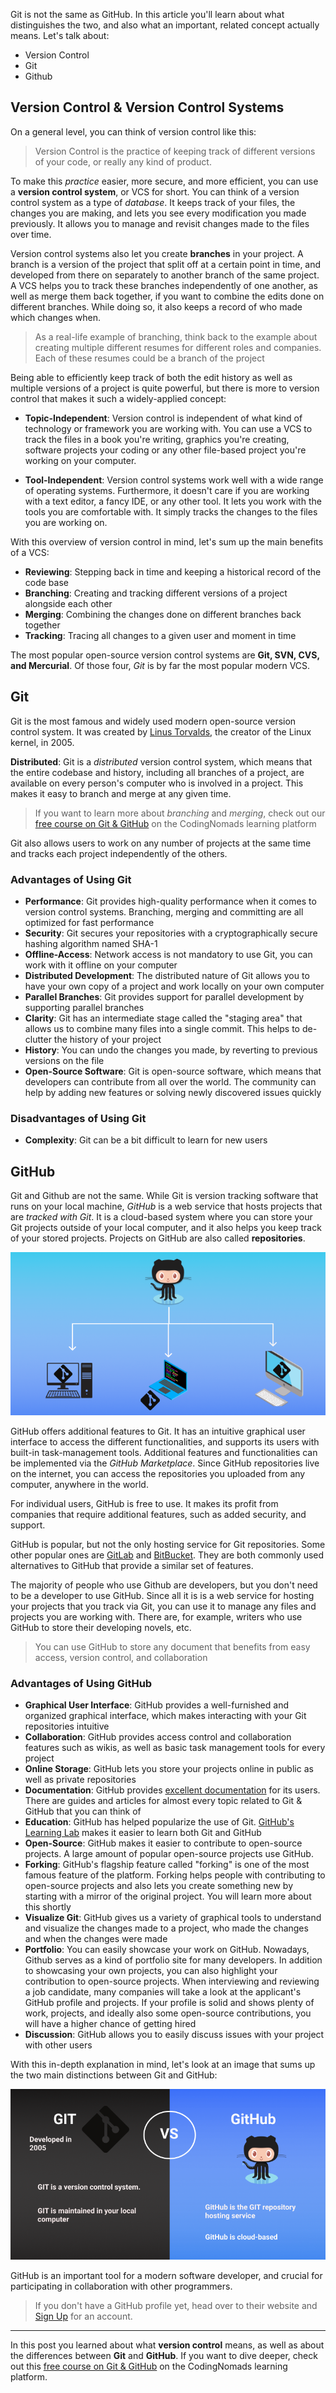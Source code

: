 Git is not the same as GitHub. In this article you'll learn about what distinguishes the two, and also what an important, related concept actually means. Let's talk about:

- Version Control
- Git
- Github

## Version Control & Version Control Systems

On a general level, you can think of version control like this:

>Version Control is the practice of keeping track of different versions of your code, or really any kind of product.

To make this _practice_ easier, more secure, and more efficient, you can use a **version control system**, or VCS for short. You can think of a version control system as a type of _database_. It keeps track of your files, the changes you are making, and lets you see every modification you made previously. It allows you to manage and revisit changes made to the files over time.

Version control systems also let you create **branches** in your project. A branch is a version of the project that split off at a certain point in time, and developed from there on separately to another branch of the same project. A VCS helps you to track these branches independently of one another, as well as merge them back together, if you want to combine the edits done on different branches. While doing so, it also keeps a record of who made which changes when.

>As a real-life example of branching, think back to the example about creating multiple different resumes for different roles and companies. Each of these resumes could be a branch of the project

Being able to efficiently keep track of both the edit history as well as multiple versions of a project is quite powerful, but there is more to version control that makes it such a widely-applied concept:

- **Topic-Independent**: Version control is independent of what kind of technology or framework you are working with. You can use a VCS to track the files in a book you're writing, graphics you're creating, software projects your coding or any other file-based project you're working on your computer.

- **Tool-Independent**: Version control systems work well with a wide range of operating systems. Furthermore, it doesn't care if you are working with a text editor, a fancy IDE, or any other tool. It lets you work with the tools you are comfortable with. It simply tracks the changes to the files you are working on.

With this overview of version control in mind, let's sum up the main benefits of a VCS:

- **Reviewing**: Stepping back in time and keeping a historical record of the code base
- **Branching**: Creating and tracking different versions of a project alongside each other
- **Merging**: Combining the changes done on different branches back together
- **Tracking**: Tracing all changes to a given user and moment in time

The most popular open-source version control systems are **Git, SVN, CVS, and Mercurial**. Of those four, _Git_ is by far the most popular modern VCS.

## Git

Git is the most famous and widely used modern open-source version control system. It was created by <a href='https://en.wikipedia.org/wiki/Linus_Torvalds' target='_blank'>Linus Torvalds</a>, the creator of the Linux kernel, in 2005.

**Distributed**: Git is a _distributed_ version control system, which means that the entire codebase and history, including all branches of a project, are available on every person's computer who is involved in a project. This makes it easy to branch and merge at any given time.

>If you want to learn more about _branching_ and _merging_, check out our <a href='https://platform.codingnomads.co/learn/course/view.php?id=2' target='_blank'>free course on Git & GitHub</a> on the CodingNomads learning platform

Git also allows users to work on any number of projects at the same time and tracks each project independently of the others.

### Advantages of Using Git

- **Performance**: Git provides high-quality performance when it comes to version control systems. Branching, merging and committing are all optimized for fast performance
- **Security**: Git secures your repositories with a cryptographically secure hashing algorithm named SHA-1
- **Offline-Access**: Network access is not mandatory to use Git, you can work with it offline on your computer
- **Distributed Development**: The distributed nature of Git allows you to have your own copy of a project and work locally on your own computer
- **Parallel Branches**: Git provides support for parallel development by supporting parallel branches
- **Clarity**: Git has an intermediate stage called the "staging area" that allows us to combine many files into a single commit. This helps to de-clutter the history of your project
- **History**: You can undo the changes you made, by reverting to previous versions on the file
- **Open-Source Software**: Git is open-source software, which means that developers can contribute from all over the world. The community can help by adding new features or solving newly discovered issues quickly

### Disadvantages of Using Git

- **Complexity**: Git can be a bit difficult to learn for new users

## GitHub

Git and Github are not the same. While Git is version tracking software that runs on your local machine, _GitHub_ is a web service that hosts projects that are _tracked with Git_. It is a cloud-based system where you can store your Git projects outside of your local computer, and it also helps you keep track of your stored projects. Projects on GitHub are also called **repositories**.

<img alt="GitHub Repositories" class="img-responsive cn_image" src="https://github.com/CodingNomads/static/blob/main/git_github/imgs/github.png?raw=true">

GitHub offers additional features to Git. It has an intuitive graphical user interface to access the different functionalities, and supports its users with built-in task-management tools. Additional features and functionalities can be implemented via the _GitHub Marketplace_. Since GitHub repositories live on the internet, you can access the repositories you uploaded from any computer, anywhere in the world.

For individual users, GitHub is free to use. It makes its profit from companies that require additional features, such as added security, and support.

GitHub is popular, but not the only hosting service for Git repositories. Some other popular ones are <a href='https://about.gitlab.com/' target='_blank'>GitLab</a> and <a href='https://bitbucket.org/' target='_blank'>BitBucket</a>. They are both commonly used alternatives to GitHub that provide a similar set of features.

The majority of people who use Github are developers, but you don't need to be a developer to use GitHub. Since all it is is a web service for hosting your projects that you track via Git, you can use it to manage any files and projects you are working with. There are, for example, writers who use GitHub to store their developing novels, etc.

>You can use GitHub to store any document that benefits from easy access, version control, and collaboration

### Advantages of Using GitHub

- **Graphical User Interface**: GitHub provides a well-furnished and organized graphical interface, which makes interacting with your Git repositories intuitive
- **Collaboration**: GitHub provides access control and collaboration features such as wikis, as well as basic task management tools for every project
- **Online Storage**: GitHub lets you store your projects online in public as well as private repositories
- **Documentation**: GitHub provides <a href='https://docs.github.com/en' target='_blank'>excellent documentation</a> for its users. There are guides and articles for almost every topic related to Git & GitHub that you can think of
- **Education**: GitHub has helped popularize the use of Git. <a href='https://lab.github.com/)' target='_blank'>GitHub's Learning Lab</a> makes it easier to learn both Git and GitHub
- **Open-Source**: GitHub makes it easier to contribute to open-source projects. A large amount of popular open-source projects use GitHub.
- **Forking**: GitHub's flagship feature called "forking" is one of the most famous feature of the platform. Forking helps people with contributing to open-source projects and also lets you create something new by starting with a mirror of the original project. You will learn more about this shortly
- **Visualize Git**: GitHub gives us a variety of graphical tools to understand and visualize the changes made to a project, who made the changes and when the changes were made 
- **Portfolio**: You can easily showcase your work on GitHub. Nowadays, Github serves as a kind of portfolio site for many developers. In addition to showcasing your own projects, you can also highlight your contribution to open-source projects. When interviewing and reviewing a job candidate, many companies will take a look at the applicant's GitHub profile and projects. If your profile is solid and shows plenty of work, projects, and ideally also some open-source contributions, you will have a higher chance of getting hired
- **Discussion**: GitHub allows you to easily discuss issues with your project with other users

With this in-depth explanation in mind, let's look at an image that sums up the two main distinctions between Git and GitHub:

<img alt="Git Vs. GitHub Graphic" class="img-responsive cn_image" src="https://github.com/CodingNomads/static/blob/main/git_github/imgs/gitvsGithub.png?raw=true">

GitHub is an important tool for a modern software developer, and crucial for participating in collaboration with other programmers.

>If you don't have a GitHub profile yet, head over to their website and <a href='https://github.com/join' target='_blank'>Sign Up</a> for an account.

---

In this post you learned about what **version control** means, as well as about the differences between **Git** and **GitHub**. If you want to dive deeper, check out this <a href='https://platform.codingnomads.co/learn/course/view.php?id=2' target='_blank'>free course on Git & GitHub</a> on the CodingNomads learning platform.
